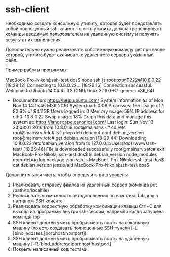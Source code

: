 # ssh-client

Необходимо создать консольную утилиту, которая будет представлять собой полноценный ssh-клиент, то есть утилита должна транслировать команды вводимые пользователем на удаленную систему и получать результат их выполнения. 

Дополнительно нужно реализовать собственную команду get <filename> при вводе которой, утилита будет скачивать с удаленного сервера указанный файл. 

Пример работы программы:

MacBook-Pro-Nikolaj:ssh-test dos$ node ssh.js root:pxtm0222@10.8.0.22
[18:29:12] Connecting to 10.8.0.22...
[18:29:15] Connection successful.
Welcome to Ubuntu 14.04.4 LTS (GNU/Linux 3.16.0-67-generic x86_64)
 * Documentation:  https://help.ubuntu.com/
  System information as of Mon Nov 14 14:15:46 MSK 2016
  System load:  0.08               Processes:           165
  Usage of /:   82.6% of 94.11GB   Users logged in:     0
  Memory usage: 59%                IP address for eth0: 10.8.0.22
  Swap usage:   18%
  Graph this data and manage this system at:
    https://landscape.canonical.com/
Last login: Sun Nov 13 23:03:01 2016 from 10.8.0.18
root@mainsrv:~# cd /etc
root@mainsrv:/etc# ls | grep deb
debconf.conf
debian_version
root@mainsrv:/etc# get debian_version
[18:29:44] Downloading 10.8.0.22:/etc/debian_version from to 127.0.0.1:/Users/dos/www/ssh-test/
[18:29:46] File is downloaded successfully
root@mainsrv:/etc# exit
MacBook-Pro-Nikolaj:ssh-test dos$ ls
debian_version  node_modules    npm-debug.log   package.json    ssh.js
MacBook-Pro-Nikolaj:ssh-test dos$ cat debian_version 
jessie/sid
MacBook-Pro-Nikolaj:ssh-test dos$

Дополнительная часть, чтобы определить ваш уровень:

1) Реализовать отправку файлов на удаленный сервер (команда put /path/to/localfile)
2) Реализовать возможность автодополнения по нажатию Tab, как в нативном SSH клиенте
3) Реализовать корректную обработку комбинации клавиш Ctrl+C для выхода из программы внутри ssh-сессии, например когда запущена команда top
4) SSH клиент должен уметь пробрасывать порты на локальную машину (то есть создавать полноценные SSH-тунели [-L [bind_address:]port:host:hostport]).
5) SSH клиент должен уметь пробрасывать порты на удаленную машину [-R [bind_address:]port:host:hostport]
6) Покрыть написанный код тестами.
